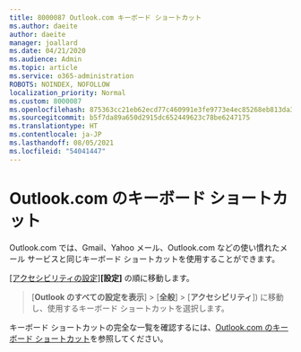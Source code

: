 ```yaml
---
title: 8000087 Outlook.com キーボード ショートカット
ms.author: daeite
author: daeite
manager: joallard
ms.date: 04/21/2020
ms.audience: Admin
ms.topic: article
ms.service: o365-administration
ROBOTS: NOINDEX, NOFOLLOW
localization_priority: Normal
ms.custom: 8000087
ms.openlocfilehash: 875363cc21eb62ecd77c460991e3fe9773e4ec85268eb813da3dbd13bb6bb079
ms.sourcegitcommit: b5f7da89a650d2915dc652449623c78be6247175
ms.translationtype: HT
ms.contentlocale: ja-JP
ms.lasthandoff: 08/05/2021
ms.locfileid: "54041447"
---
```

# <a name="keyboard-shortcuts-in-outlookcom"></a>Outlook.com のキーボード ショートカット

Outlook.com では、Gmail、Yahoo メール、Outlook.com などの使い慣れたメール サービスと同じキーボード ショートカットを使用することができます。

[[アクセシビリティの設定]](https://go.microsoft.com/fwlink/?linkid=2080840)**[設定]** の順に移動します。 
 > [**Outlook のすべての設定を表示**] > [**全般**] > [**アクセシビリティ**]) に移動し、使用するキーボード ショートカットを選択します。

キーボード ショートカットの完全な一覧を確認するには、[Outlook.com のキーボード ショートカット](https://support.microsoft.com/topic/keyboard-shortcuts-for-outlook-3cdeb221-7ae5-4c1d-8c1d-9e63216c1efd)を参照してください。